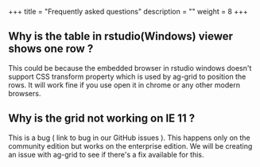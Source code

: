 +++
title = "Frequently asked questions"
description = ""
weight = 8
+++


## Why is the table in rstudio(Windows) viewer shows one row ?

This could be because the embedded browser in rstudio windows doesn't support CSS transform property which is used by ag-grid to position the rows. It will work fine if you use open it in chrome or any other modern browsers. 


## Why is the grid not working on IE 11 ?

This is a bug ( link to bug in our GitHub issues ). This happens only on the community edition but works on the enterprise edition. We will be creating an issue with ag-grid to see if there's a fix available for this.
